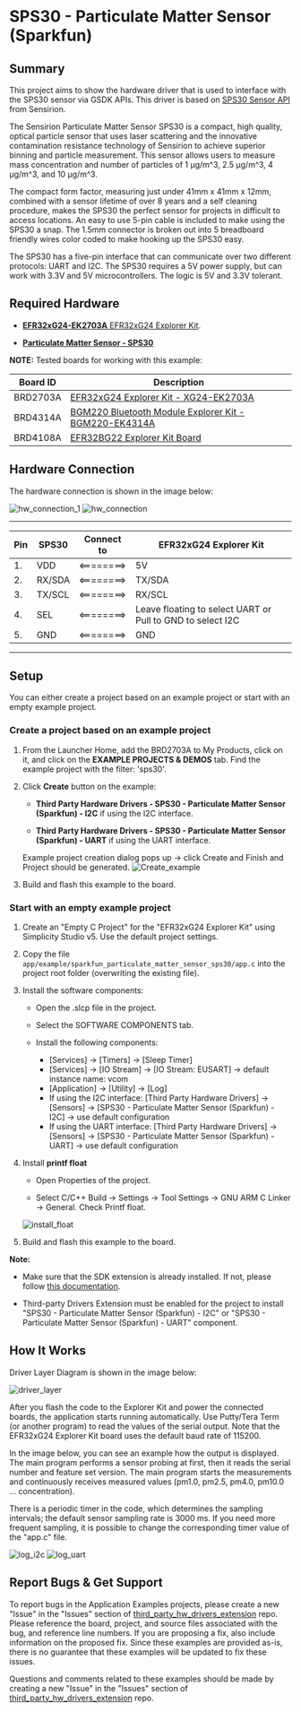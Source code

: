# SPS30 - Particulate Matter Sensor (Sparkfun) #

## Summary ##

This project aims to show the hardware driver that is used to interface with the SPS30 sensor via GSDK APIs. This driver is based on [SPS30 Sensor API](https://github.com/Sensirion/embedded-sps) from Sensirion.

The Sensirion Particulate Matter Sensor SPS30 is a compact, high quality, optical particle sensor that uses laser scattering and the innovative contamination resistance technology of Sensirion to achieve superior binning and particle measurement. This sensor allows users to measure mass concentration and number of particles of 1 µg/m^3, 2.5 µg/m^3, 4 µg/m^3, and 10 µg/m^3.

The compact form factor, measuring just under 41mm x 41mm x 12mm, combined with a sensor lifetime of over 8 years and a self cleaning procedure, makes the SPS30 the perfect sensor for projects in difficult to access locations. An easy to use 5-pin cable is included to make using the SPS30 a snap. The 1.5mm connector is broken out into 5 breadboard friendly wires color coded to make hooking up the SPS30 easy.

The SPS30 has a five-pin interface that can communicate over two different protocols: UART and I2C. The SPS30 requires a 5V power supply, but can work with 3.3V and 5V microcontrollers. The logic is 5V and 3.3V tolerant.

## Required Hardware ##

- [**EFR32xG24-EK2703A** EFR32xG24 Explorer Kit](https://www.silabs.com/development-tools/wireless/efr32xg24-explorer-kit?tab=overview).

- [**Particulate Matter Sensor - SPS30**](https://www.sparkfun.com/products/15103)

**NOTE:**
Tested boards for working with this example:

| Board ID | Description  |
| ---------------------- | ------ |
| BRD2703A | [EFR32xG24 Explorer Kit - XG24-EK2703A](https://www.silabs.com/development-tools/wireless/efr32xg24-explorer-kit?tab=overview)    |
| BRD4314A | [BGM220 Bluetooth Module Explorer Kit - BGM220-EK4314A](https://www.silabs.com/development-tools/wireless/bluetooth/bgm220-explorer-kit?tab=overview)  |
| BRD4108A | [EFR32BG22 Explorer Kit Board](https://www.silabs.com/development-tools/wireless/bluetooth/bg22-explorer-kit?tab=overview)  |

## Hardware Connection ##
The hardware connection is shown in the image below:

![hw_connection_1](image/hw_connection_1.png)
![hw_connection](image/hw_connection.png)

----------------------------------------------------------
| Pin | SPS30      | Connect to | EFR32xG24 Explorer Kit |
| --- | ---------- | ---------- | ---------------------- |
| 1.  | VDD        | <========> | 5V                     |
| 2.  | RX/SDA     | <========> | TX/SDA                 |
| 3.  | TX/SCL     | <========> | RX/SCL                 |
| 4.  | SEL        | <========> | Leave floating to select UART or Pull to GND to select I2C                                               |
| 5.  | GND        | <========> | GND                    |
----------------------------------------------------------

## Setup ##

You can either create a project based on an example project or start with an empty example project.

### Create a project based on an example project ###

1. From the Launcher Home, add the BRD2703A to My Products, click on it, and click on the **EXAMPLE PROJECTS & DEMOS** tab. Find the example project with the filter: 'sps30'.

2. Click **Create** button on the example:

    - **Third Party Hardware Drivers - SPS30 - Particulate Matter Sensor (Sparkfun) - I2C** if using the I2C interface.  

    - **Third Party Hardware Drivers - SPS30 - Particulate Matter Sensor (Sparkfun) - UART** if using the UART interface.

    Example project creation dialog pops up -> click Create and Finish and Project should be generated.
    ![Create_example](image/create_example.png)

3. Build and flash this example to the board.

### Start with an empty example project ###

1. Create an "Empty C Project" for the "EFR32xG24 Explorer Kit" using Simplicity Studio v5. Use the default project settings.

2. Copy the file `app/example/sparkfun_particulate_matter_sensor_sps30/app.c` into the project root folder (overwriting the existing file).

3. Install the software components:

    - Open the .slcp file in the project.

    - Select the SOFTWARE COMPONENTS tab.

    - Install the following components:

        - [Services] → [Timers] → [Sleep Timer]
        - [Services] → [IO Stream] → [IO Stream: EUSART] → default instance name: vcom
        - [Application] → [Utility] → [Log]
        - If using the I2C interface: [Third Party Hardware Drivers] → [Sensors] → [SPS30 - Particulate Matter Sensor (Sparkfun) - I2C] → use default configuration
        - If using the UART interface: [Third Party Hardware Drivers] → [Sensors] → [SPS30 - Particulate Matter Sensor (Sparkfun) - UART] → use default configuration

4. Install **printf float**

    - Open Properties of the project.

    - Select C/C++ Build → Settings → Tool Settings → GNU ARM C Linker → General. Check Printf float.

    ![install_float](image/install_float.png)

5. Build and flash this example to the board.


**Note:**

- Make sure that the SDK extension is already installed. If not, please follow [this documentation](https://github.com/SiliconLabs/third_party_hw_drivers_extension/blob/master/README.md#how-to-add-to-simplicity-studio-ide).

- Third-party Drivers Extension must be enabled for the project to install "SPS30 - Particulate Matter Sensor (Sparkfun) - I2C" or "SPS30 - Particulate Matter Sensor (Sparkfun) - UART" component.

## How It Works ##

Driver Layer Diagram is shown in the image below:

![driver_layer](image/driver_layer.png)

After you flash the code to the Explorer Kit and power the connected boards, the application starts running automatically. Use Putty/Tera Term (or another program) to read the values of the serial output. Note that the EFR32xG24 Explorer Kit board uses the default baud rate of 115200.

In the image below, you can see an example how the output is displayed. The main program performs a sensor probing at first, then it reads the serial number and feature set version. The main program starts the measurements and continuously receives measured values ​​(pm1.0, pm2.5, pm4.0, pm10.0 ... concentration).

There is a periodic timer in the code, which determines the sampling intervals; the default sensor sampling rate is 3000 ms. If you need more frequent sampling, it is possible to change the corresponding timer value of the "app.c" file.

![log_i2c](image/log_i2c.png "USB Debug Output Data")
![log_uart](image/log_uart.png "USB Debug Output Data")
## Report Bugs & Get Support ##

To report bugs in the Application Examples projects, please create a new "Issue" in the "Issues" section of [third_party_hw_drivers_extension](https://github.com/SiliconLabs/third_party_hw_drivers_extension) repo. Please reference the board, project, and source files associated with the bug, and reference line numbers. If you are proposing a fix, also include information on the proposed fix. Since these examples are provided as-is, there is no guarantee that these examples will be updated to fix these issues.

Questions and comments related to these examples should be made by creating a new "Issue" in the "Issues" section of [third_party_hw_drivers_extension](https://github.com/SiliconLabs/third_party_hw_drivers_extension) repo.
